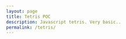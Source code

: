 ```yaml
---
layout: page
title: Tetris POC
description: Javascript tetris. Very basic..
permalink: /tetris/
---
```


<script src="/js/canvasExperiments/tetris/tetrisUI.js"></script>
<!-- <script src="/js/canvasExperiments/tetris/tetrisBL.js"></script> -->

<!--
<style>
html {
    height: 100%;
}
body {
    height: 100%;
    margin: 0;
    background-repeat: no-repeat;
    background-attachment: fixed;
    background: -webkit-linear-gradient(#000000, #191A2F, #010D5A); /* For Safari 5.1 to 6.0 */
    background: -o-linear-gradient(#000000, #191A2F, #010D5A); /* For Opera 11.1 to 12.0 */
    background: -moz-linear-gradient(#000000, #191A2F, #010D5A); /* For Firefox 3.6 to 15 */
    background: linear-gradient(#000000, #191A2F, #010D5A); /* Standard syntax (must be last) */
}
canvas {
    display: block;
    margin: 0 auto;
}
</style>

-->
